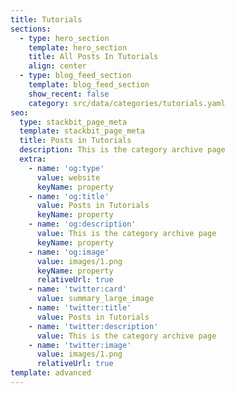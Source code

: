 ```yaml
---
title: Tutorials
sections:
  - type: hero_section
    template: hero_section
    title: All Posts In Tutorials
    align: center
  - type: blog_feed_section
    template: blog_feed_section
    show_recent: false
    category: src/data/categories/tutorials.yaml
seo:
  type: stackbit_page_meta
  template: stackbit_page_meta
  title: Posts in Tutorials
  description: This is the category archive page
  extra:
    - name: 'og:type'
      value: website
      keyName: property
    - name: 'og:title'
      value: Posts in Tutorials
      keyName: property
    - name: 'og:description'
      value: This is the category archive page
      keyName: property
    - name: 'og:image'
      value: images/1.png
      keyName: property
      relativeUrl: true
    - name: 'twitter:card'
      value: summary_large_image
    - name: 'twitter:title'
      value: Posts in Tutorials
    - name: 'twitter:description'
      value: This is the category archive page
    - name: 'twitter:image'
      value: images/1.png
      relativeUrl: true
template: advanced
---
```

